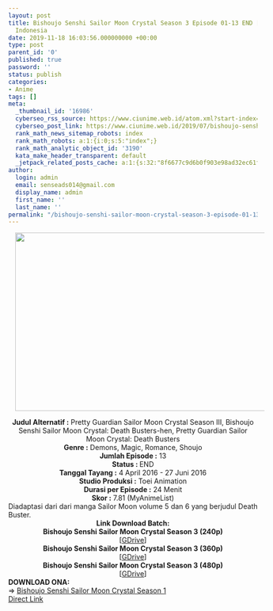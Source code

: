 ```yaml
---
layout: post
title: Bishoujo Senshi Sailor Moon Crystal Season 3 Episode 01-13 END [Batch] Subtitle
  Indonesia
date: 2019-11-18 16:03:56.000000000 +00:00
type: post
parent_id: '0'
published: true
password: ''
status: publish
categories:
- Anime
tags: []
meta:
  _thumbnail_id: '16986'
  cyberseo_rss_source: https://www.ciunime.web.id/atom.xml?start-index=2551&max-results=150
  cyberseo_post_link: https://www.ciunime.web.id/2019/07/bishoujo-senshi-sailor-moon-crystal.html
  rank_math_news_sitemap_robots: index
  rank_math_robots: a:1:{i:0;s:5:"index";}
  rank_math_analytic_object_id: '3190'
  kata_make_header_transparent: default
  _jetpack_related_posts_cache: a:1:{s:32:"8f6677c9d6b0f903e98ad32ec61f8deb";a:2:{s:7:"expires";i:1663185438;s:7:"payload";a:0:{}}}
author:
  login: admin
  email: senseads014@gmail.com
  display_name: admin
  first_name: ''
  last_name: ''
permalink: "/bishoujo-senshi-sailor-moon-crystal-season-3-episode-01-13-end-batch-subtitle-indonesia/"
---
```

<div class="separator" style="clear: both; text-align: center;"><a href="https://1.bp.blogspot.com/-LO0qVFywLes/XUA0BvE5-KI/AAAAAAAAc0U/BUKA6y61IoAfo5F6UNcrFtzPokoM34wugCLcBGAs/s1600/Bishoujo%2BSenshi%2BSailor%2BMoon%2BCrystal%2BSeason%2B3.jpg" imageanchor="1" style="margin-left: 1em; margin-right: 1em;"><img border="0" data-original-height="720" data-original-width="1280" height="360" src="{{ site.baseurl }}/assets/2019/11/Bishoujo%2BSenshi%2BSailor%2BMoon%2BCrystal%2BSeason%2B3.jpg" width="640" /></a></div>
<p>
<div style="text-align: center;"><b>Judul</b><b><b> Alternatif </b>:</b> Pretty Guardian Sailor Moon Crystal Season III, Bishoujo Senshi Sailor Moon Crystal: Death Busters-hen, Pretty Guardian Sailor Moon Crystal: Death Busters</div>
<div style="text-align: center;"><b><b>Genre :</b></b> Demons, Magic, Romance, Shoujo</div>
<div style="text-align: center;"><b>Jumlah Episode :</b> 13<br /><b>Status :&nbsp;</b>END<br /><b>Tanggal Tayang :</b> 4 April 2016 - 27 Juni 2016<br /><b>Studio Produksi :</b> Toei Animation<br /><b>Durasi per Episode :</b> 24 Menit</div>
<div style="text-align: center;"><b>Skor :</b> 7.81 (MyAnimeList)</div>
<div style="text-align: center;"></div>
<div style="text-align: justify;"><span class="isi">Diadaptasi dari dari manga Sailor Moon volume 5 dan 6 yang berjudul Death Buster.</span></div>
<div style="text-align: justify;"></div>
<div style="text-align: justify;"></div>
<div style="text-align: center;"><b>Link Download Batch:</b></div>
<div style="text-align: center;"><b>Bishoujo Senshi Sailor Moon Crystal Season 3 (240p)</b></div>
<div style="text-align: center;">[<a href="https://drive.google.com/uc?export=download&amp;id=0B5xqBOPrfq0-UXNDaXl0MHd0NVU" target="_blank" rel="noopener">GDrive</a>]</div>
<div style="text-align: center;">
<div style="text-align: center;"><b>Bishoujo Senshi Sailor Moon Crystal Season 3 (360p)</b></div>
<div style="text-align: center;">[<a href="https://drive.google.com/uc?export=download&amp;id=0B5xqBOPrfq0-LXNJOG0zVlNEczA" target="_blank" rel="noopener">GDrive</a>]</div>
<div style="text-align: center;">
<div style="text-align: center;"><b>Bishoujo Senshi Sailor Moon Crystal Season 3 (480p)</b></div>
<div style="text-align: center;">[<a href="https://drive.google.com/uc?export=download&amp;id=0B5xqBOPrfq0-YldScWxITGhlUGs" target="_blank" rel="noopener">GDrive</a>]
<div style="text-align: left;"></div>
<div style="text-align: left;"></div>
<div style="text-align: left;"><b>DOWNLOAD ONA:</b></div>
<div style="text-align: left;"></div>
<div style="text-align: left;">=&gt;&nbsp;<a href="https://www.ciunime.web.id/2019/03/bishoujo-senshi-sailor-moon-crystal.html" target="_blank" rel="noopener">Bishoujo Senshi Sailor Moon Crystal Season 1</a></div>
<div style="text-align: left;"></div>
</div>
</div>
</div>
<link rel="stylesheet" href="https://cdnjs.cloudflare.com/ajax/libs/font-awesome/4.7.0/css/font-awesome.min.css" />
<div class="divbtn"> <a href="https://handymansurrender.com/fihup8buzv?key=94550f7ce39444073321dde3b8782f97" class="btn"><i class="fa fa-download"></i> Direct Link</a> </div>
